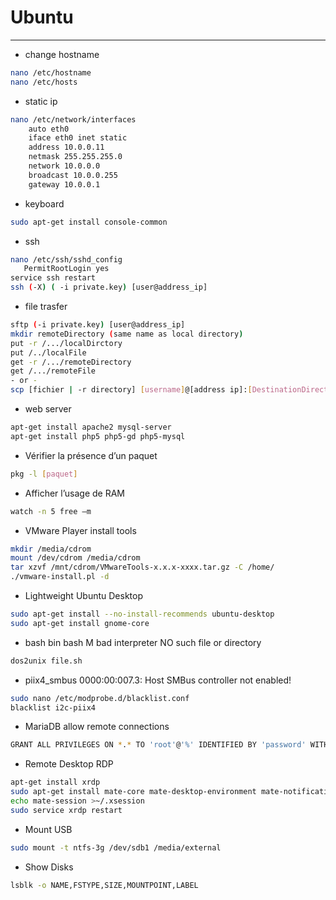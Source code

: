 # Ubuntu 
---

* change hostname

```bash
nano /etc/hostname
nano /etc/hosts
```

* static ip

```bash
nano /etc/network/interfaces
	auto eth0
	iface eth0 inet static
	address 10.0.0.11
	netmask 255.255.255.0
	network 10.0.0.0
	broadcast 10.0.0.255
	gateway 10.0.0.1
```

* keyboard

```bash
sudo apt-get install console-common
```

* ssh

```bash
nano /etc/ssh/sshd_config
   PermitRootLogin yes
service ssh restart
ssh (-X) ( -i private.key) [user@address_ip]
```

* file trasfer

```bash
sftp (-i private.key) [user@address_ip]
mkdir remoteDirectory (same name as local directory)
put -r /.../localDirctory
put /../localFile
get -r /.../remoteDirectory
get /.../remoteFile
- or -
scp [fichier | -r directory] [username]@[address ip]:[DestinationDirectory]
```

* web server

```bash
apt-get install apache2 mysql-server
apt-get install php5 php5-gd php5-mysql
```

* Vérifier la présence d’un paquet

```bash
pkg -l [paquet]
```

* Afficher l’usage de RAM

```bash
watch -n 5 free –m
```

* VMware Player install tools

```bash
mkdir /media/cdrom
mount /dev/cdrom /media/cdrom
tar xzvf /mnt/cdrom/VMwareTools-x.x.x-xxxx.tar.gz -C /home/
./vmware-install.pl -d
```

* Lightweight Ubuntu Desktop

```bash
sudo apt-get install --no-install-recommends ubuntu-desktop
sudo apt-get install gnome-core
```

* bash bin bash M bad interpreter NO such file or directory

```bash
dos2unix file.sh
```

* piix4_smbus 0000:00:007.3: Host SMBus controller not enabled!

```bash
sudo nano /etc/modprobe.d/blacklist.conf
blacklist i2c-piix4
```

* MariaDB allow remote connections

```bash
GRANT ALL PRIVILEGES ON *.* TO 'root'@'%' IDENTIFIED BY 'password' WITH GRANT OPTION;
```

* Remote Desktop RDP

```bash
apt-get install xrdp
sudo apt-get install mate-core mate-desktop-environment mate-notification-daemon
echo mate-session >~/.xsession
sudo service xrdp restart
```

* Mount USB

```bash
sudo mount -t ntfs-3g /dev/sdb1 /media/external
```

* Show Disks

```bash
lsblk -o NAME,FSTYPE,SIZE,MOUNTPOINT,LABEL
```
